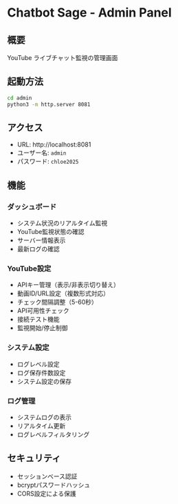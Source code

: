 # Chatbot Sage - Admin Panel

## 概要
YouTube ライブチャット監視の管理画面

## 起動方法
```bash
cd admin
python3 -m http.server 8081
```

## アクセス
- URL: http://localhost:8081
- ユーザー名: `admin`
- パスワード: `chloe2025`

## 機能

### ダッシュボード
- システム状況のリアルタイム監視
- YouTube監視状態の確認
- サーバー情報表示
- 最新ログの確認

### YouTube設定
- APIキー管理（表示/非表示切り替え）
- 動画ID/URL設定（複数形式対応）
- チェック間隔調整（5-60秒）
- API可用性チェック
- 接続テスト機能
- 監視開始/停止制御

### システム設定
- ログレベル設定
- ログ保存件数設定
- システム設定の保存

### ログ管理
- システムログの表示
- リアルタイム更新
- ログレベルフィルタリング

## セキュリティ
- セッションベース認証
- bcryptパスワードハッシュ
- CORS設定による保護
